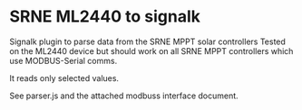 # SRNE ML2440 to signalk
Signalk plugin to parse data from the SRNE MPPT solar controllers
Tested on the ML2440 device but should work on all SRNE MPPT controllers which use MODBUS-Serial comms.

It reads only selected values. 

See parser.js and the attached modbuss interface document.

